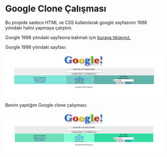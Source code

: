 # Google Clone Çalışması

Bu projede sadece HTML ve CSS kullanılarak google sayfasının 1998 yılındaki halini yapmaya çalıştım.

Google 1998 yılındaki sayfasına bakmak için [buraya tıklaynız.](https://web.archive.org/web/19981202230410if_/http://www.google.com/)

Google 1998 yılındaki sayfası:

![](img/1.png)

Benim yaptığım Google clone çalışması:

![](img/2.png)

